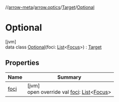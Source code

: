 //[arrow-meta](../../../../index.md)/[arrow.optics](../../index.md)/[Target](../index.md)/[Optional](index.md)

# Optional

[jvm]\
data class [Optional](index.md)(foci: [List](https://kotlinlang.org/api/latest/jvm/stdlib/kotlin.collections/-list/index.html)&lt;[Focus](../../-focus/index.md)&gt;) : [Target](../index.md)

## Properties

| Name | Summary |
|---|---|
| [foci](foci.md) | [jvm]<br>open override val [foci](foci.md): [List](https://kotlinlang.org/api/latest/jvm/stdlib/kotlin.collections/-list/index.html)&lt;[Focus](../../-focus/index.md)&gt; |
